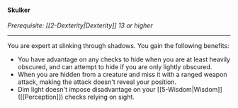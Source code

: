 #### Skulker

_Prerequisite: [[2-Dexterity|Dexterity]] 13 or higher_

---

You are expert at slinking through shadows. You gain the following benefits:

-   You have advantage on any checks to hide when you are at least heavily obscured, and can attempt to hide if you are only lightly obscured.
-   When you are hidden from a creature and miss it with a ranged weapon attack, making the attack doesn't reveal your position.
-   Dim light doesn't impose disadvantage on your [[5-Wisdom|Wisdom]] ([[Perception]]) checks relying on sight.